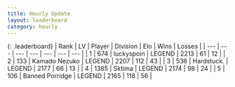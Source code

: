 ```yaml
---
title: Hourly Update
layout: leaderboard
category: hourly
---
```


{: .leaderboard}
| Rank | LV | Player | Division | Elo | Wins | Losses |
| --- | --- | --- | --- | --- | --- | --- |
| <span data-change="0">1</span> | 674 | <span title="ID: 512212">luckyspoin</span> | LEGEND | <span data-change="0">2213</span> | <span data-change="0">61</span> | <span data-change="0">12</span> |
| <span data-change="0">2</span> | 133 | <span title="ID: 665001">Kamado Nezuko</span> | LEGEND | <span data-change="0">2207</span> | <span data-change="0">112</span> | <span data-change="0">43</span> |
| <span data-change="1">3</span> | 536 | <span title="ID: 289238">Hardstuck.</span> | LEGEND | <span data-change="0">2177</span> | <span data-change="0">66</span> | <span data-change="0">13</span> |
| <span data-change="-1">4</span> | 1385 | <span title="ID: 353063">Sktima</span> | LEGEND | <span data-change="-11">2174</span> | <span data-change="1">98</span> | <span data-change="1">24</span> |
| <span data-change="1">5</span> | 106 | <span title="ID: 659170">Banned Porridge</span> | LEGEND | <span data-change="0">2165</span> | <span data-change="0">118</span> | <span data-change="0">56</span> |